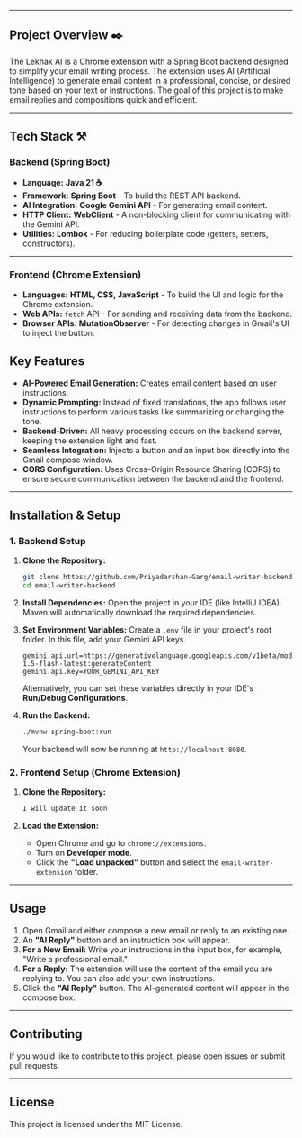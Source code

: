 
-----

## Project Overview ✒️

The Lekhak AI is a Chrome extension with a Spring Boot backend designed to simplify your email writing process. The extension uses AI (Artificial Intelligence) to generate email content in a professional, concise, or desired tone based on your text or instructions. The goal of this project is to make email replies and compositions quick and efficient.

-----


## Tech Stack ⚒️

### Backend (Spring Boot)
- **Language:** **Java 21 ☕**
- **Framework:** **Spring Boot** - To build the REST API backend.
- **AI Integration:** **Google Gemini API** - For generating email content.
- **HTTP Client:** **WebClient** - A non-blocking client for communicating with the Gemini API.
- **Utilities:** **Lombok** - For reducing boilerplate code (getters, setters, constructors).

---

### Frontend (Chrome Extension)
- **Languages:** **HTML, CSS, JavaScript** - To build the UI and logic for the Chrome extension.
- **Web APIs:** `fetch` API - For sending and receiving data from the backend.
- **Browser APIs:** **MutationObserver** - For detecting changes in Gmail's UI to inject the button.

## Key Features

* **AI-Powered Email Generation:** Creates email content based on user instructions.
* **Dynamic Prompting:** Instead of fixed translations, the app follows user instructions to perform various tasks like summarizing or changing the tone.
* **Backend-Driven:** All heavy processing occurs on the backend server, keeping the extension light and fast.
* **Seamless Integration:** Injects a button and an input box directly into the Gmail compose window.
* **CORS Configuration:** Uses Cross-Origin Resource Sharing (CORS) to ensure secure communication between the backend and the frontend.

-----

## Installation & Setup

### 1\. Backend Setup

1.  **Clone the Repository:**

    ```bash
    git clone https://github.com/Priyadarshan-Garg/email-writer-backend.git
    cd email-writer-backend
    ```

2.  **Install Dependencies:**
    Open the project in your IDE (like IntelliJ IDEA). Maven will automatically download the required dependencies.

3.  **Set Environment Variables:**
    Create a `.env` file in your project's root folder. In this file, add your Gemini API keys.

    ```env
    gemini.api.url=https://generativelanguage.googleapis.com/v1beta/models/gemini-1.5-flash-latest:generateContent
    gemini.api.key=YOUR_GEMINI_API_KEY
    ```

    Alternatively, you can set these variables directly in your IDE's **Run/Debug Configurations**.

4.  **Run the Backend:**

    ```bash
    ./mvnw spring-boot:run
    ```

    Your backend will now be running at `http://localhost:8080`.

### 2\. Frontend Setup (Chrome Extension)

1.  **Clone the Repository:**

    ```bash
    I will update it soon
    ```

2.  **Load the Extension:**

    * Open Chrome and go to `chrome://extensions`.
    * Turn on **Developer mode**.
    * Click the **"Load unpacked"** button and select the `email-writer-extension` folder.

-----

## Usage

1.  Open Gmail and either compose a new email or reply to an existing one.
2.  An **"AI Reply"** button and an instruction box will appear.
3.  **For a New Email:** Write your instructions in the input box, for example, "Write a professional email."
4.  **For a Reply:** The extension will use the content of the email you are replying to. You can also add your own instructions.
5.  Click the **"AI Reply"** button. The AI-generated content will appear in the compose box.

-----

## Contributing

If you would like to contribute to this project, please open issues or submit pull requests.

-----

## License

This project is licensed under the MIT License.